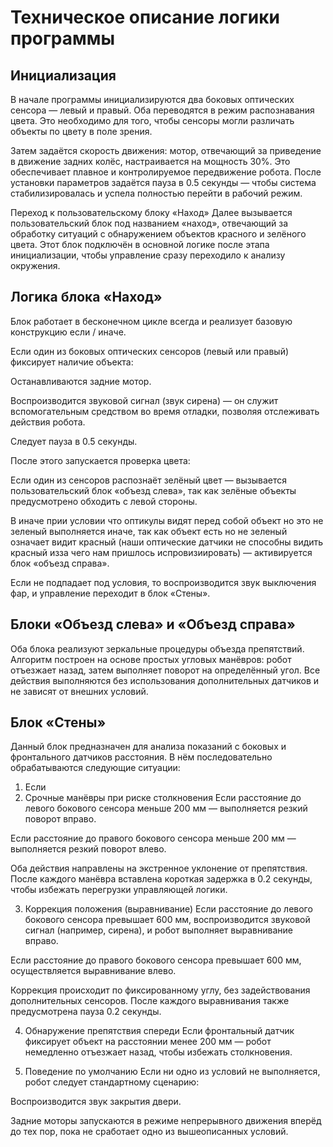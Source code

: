 # Техническое описание логики программы

## Инициализация
В начале программы инициализируются два боковых оптических сенсора — левый и правый. Оба переводятся в режим распознавания цвета. Это необходимо для того, чтобы сенсоры могли различать объекты по цвету в поле зрения.

Затем задаётся скорость движения: мотор, отвечающий за приведение в движение задних колёс, настраивается на мощность 30%. Это обеспечивает плавное и контролируемое передвижение робота. После установки параметров задаётся пауза в 0.5 секунды — чтобы система стабилизировалась и успела полностью перейти в рабочий режим.

Переход к пользовательскому блоку «Наход»
Далее вызывается пользовательский блок под названием «наход», отвечающий за обработку ситуаций с обнаружением объектов красного и зелёного цвета. Этот блок подключён в основной логике после этапа инициализации, чтобы управление сразу переходило к анализу окружения.

## Логика блока «Наход»
Блок работает в бесконечном цикле всегда и реализует базовую конструкцию если / иначе.

Если один из боковых оптических сенсоров (левый или правый) фиксирует наличие объекта:

Останавливаются задние мотор.

Воспроизводится звуковой сигнал (звук сирена) — он служит вспомогательным средством во время отладки, позволяя отслеживать действия робота.

Следует пауза в 0.5 секунды.

После этого запускается проверка цвета:

Если один из сенсоров распознаёт зелёный цвет — вызывается пользовательский блок «объезд слева», так как зелёные объекты предусмотрено обходить с левой стороны.

В иначе прии условии что оптикулы видят перед собой объект но это не зеленый выполняется иначе, так как объект есть но не зеленый означает видит красный (наши оптические датчики не способны видить красный изза чего нам пришлось испровизиировать) — активируется блок «объезд справа».

Если не подпадает под условия, то воспроизводится звук выключения фар, и управление переходит в блок «Стены».

## Блоки «Объезд слева» и «Объезд справа»
Оба блока реализуют зеркальные процедуры объезда препятствий. Алгоритм построен на основе простых угловых манёвров: робот отъезжает назад, затем выполняет поворот на определённый угол. Все действия выполняются без использования дополнительных датчиков и не зависят от внешних условий.

 ## Блок «Стены»
Данный блок предназначен для анализа показаний с боковых и фронтального датчиков расстояния. В нём последовательно обрабатываются следующие ситуации:

1. Если
2. Срочные манёвры при риске столкновения
Если расстояние до левого бокового сенсора меньше 200 мм — выполняется резкий поворот вправо.

Если расстояние до правого бокового сенсора меньше 200 мм — выполняется резкий поворот влево.

Оба действия направлены на экстренное уклонение от препятствия. После каждого манёвра вставлена короткая задержка в 0.2 секунды, чтобы избежать перегрузки управляющей логики.

3. Коррекция положения (выравнивание)
Если расстояние до левого бокового сенсора превышает 600 мм, воспроизводится звуковой сигнал (например, сирена), и робот выполняет выравнивание вправо.

Если расстояние до правого бокового сенсора превышает 600 мм, осуществляется выравнивание влево.

Коррекция происходит по фиксированному углу, без задействования дополнительных сенсоров. После каждого выравнивания также предусмотрена пауза 0.2 секунды.

4. Обнаружение препятствия спереди
Если фронтальный датчик фиксирует объект на расстоянии менее 200 мм — робот немедленно отъезжает назад, чтобы избежать столкновения.

5. Поведение по умолчанию
Если ни одно из условий не выполняется, робот следует стандартному сценарию:

Воспроизводится звук закрытия двери.

Задние моторы запускаются в режиме непрерывного движения вперёд до тех пор, пока не сработает одно из вышеописанных условий.
